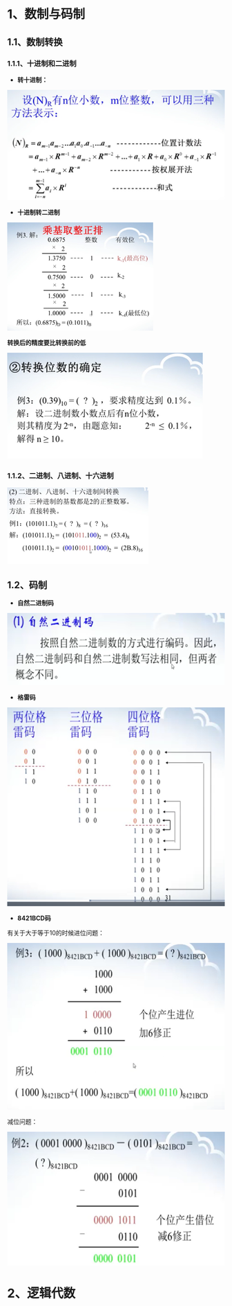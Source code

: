 # 1、数制与码制

## 1.1、数制转换

### 1.1.1、十进制和二进制

- **转十进制：**

<img src="image-20220303154619183.png" alt="image-20220303154619183" style="zoom:50%;" />

- **十进制转二进制**

<img src="image-20220303155529585.png" alt="image-20220303155529585" style="zoom: 33%;" />

**转换后的精度要比转换前的低**

<img src="image-20220303164854953.png" alt="image-20220303164854953" style="zoom: 67%;" />

### 1.1.2、二进制、八进制、十六进制

<img src="image-20220303165231437.png" alt="image-20220303165231437" style="zoom:50%;" />

## 1.2、码制

- **自然二进制码**

<img src="image-20220303170137619.png" alt="image-20220303170137619" style="zoom:50%;" />

- **格雷码**

<img src="image-20220303170105674.png" alt="image-20220303170105674" style="zoom:50%;" />



- **8421BCD码**

有关于大于等于10的时候进位问题：

<img src="image-20220303171908508.png" alt="image-20220303171908508" style="zoom: 50%;" />

减位问题：

<img src="image-20220303172054437.png" alt="image-20220303172054437" style="zoom: 50%;" />











# 2、逻辑代数

